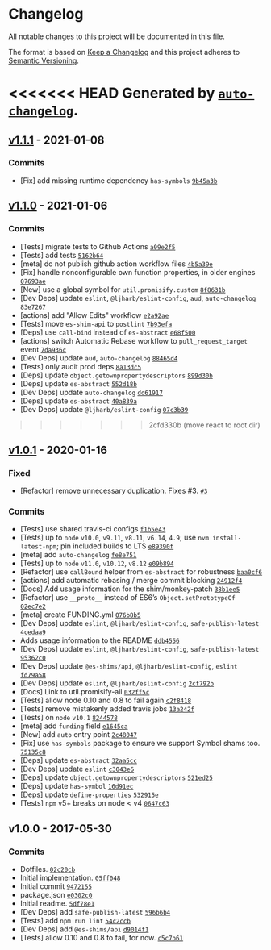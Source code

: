 # Changelog

All notable changes to this project will be documented in this file.

The format is based on [Keep a Changelog](https://keepachangelog.com/en/1.0.0/)
and this project adheres to [Semantic Versioning](https://semver.org/spec/v2.0.0.html).

<<<<<<< HEAD
Generated by [`auto-changelog`](https://github.com/CookPete/auto-changelog).
=======
## [v1.1.1](https://github.com/ljharb/util.promisify/compare/v1.1.0...v1.1.1) - 2021-01-08

### Commits

- [Fix] add missing runtime dependency `has-symbols` [`9b45a3b`](https://github.com/ljharb/util.promisify/commit/9b45a3bfbc0bcf5e474e1d045aacca3dc9609e54)

## [v1.1.0](https://github.com/ljharb/util.promisify/compare/v1.0.1...v1.1.0) - 2021-01-06

### Commits

- [Tests] migrate tests to Github Actions [`a09e2f5`](https://github.com/ljharb/util.promisify/commit/a09e2f5cc3590c3098681c98b08dcb15b5c0877b)
- [Tests] add tests [`5162b64`](https://github.com/ljharb/util.promisify/commit/5162b642805030b7d83e978e73392213d0b2431a)
- [meta] do not publish github action workflow files [`4b5a39e`](https://github.com/ljharb/util.promisify/commit/4b5a39ed1df1c6ce86fb687f7494882fd29099ba)
- [Fix] handle nonconfigurable own function properties, in older engines [`07693ae`](https://github.com/ljharb/util.promisify/commit/07693ae63cdc71d88c2203d62aca53623fba4815)
- [New] use a global symbol for `util.promisify.custom` [`8f8631b`](https://github.com/ljharb/util.promisify/commit/8f8631b04c3f2cf1bd082837c8d73431e356eb2f)
- [Dev Deps] update `eslint`, `@ljharb/eslint-config`, `aud`, `auto-changelog` [`83e7267`](https://github.com/ljharb/util.promisify/commit/83e7267f27e38a9abcba6803f945c71a68255ff9)
- [actions] add "Allow Edits" workflow [`e2a92ae`](https://github.com/ljharb/util.promisify/commit/e2a92ae988554713f89e62fcbf0ac602f76976f6)
- [Tests] move `es-shim-api` to `postlint` [`7b93efa`](https://github.com/ljharb/util.promisify/commit/7b93efacd4c978b76d02be9b33b94b61ee366e65)
- [Deps] use `call-bind` instead of `es-abstract` [`e68f500`](https://github.com/ljharb/util.promisify/commit/e68f500d9dd0cdd0563d72b758e34bdf1bed0d6c)
- [actions] switch Automatic Rebase workflow to `pull_request_target` event [`7da936c`](https://github.com/ljharb/util.promisify/commit/7da936c0681062c5eb812185ebc9ccf4d86851c5)
- [Dev Deps] update `aud`, `auto-changelog` [`88465d4`](https://github.com/ljharb/util.promisify/commit/88465d4202969895123e3113db3e8b45972ca2f6)
- [Tests] only audit prod deps [`8a13dc5`](https://github.com/ljharb/util.promisify/commit/8a13dc5192ab899034e1f78151324ea06fb381b1)
- [Deps] update `object.getownpropertydescriptors` [`899d30b`](https://github.com/ljharb/util.promisify/commit/899d30b3389b033b3964dd0e7faa0469db8b3ba4)
- [Deps] update `es-abstract` [`552d18b`](https://github.com/ljharb/util.promisify/commit/552d18b34ebc0eda0d0bc33a84ca1827aa86aaf9)
- [Dev Deps] update `auto-changelog` [`dd61917`](https://github.com/ljharb/util.promisify/commit/dd61917fabad7c8c4c52807ca4b5b40611a14e62)
- [Deps] update `es-abstract` [`40a839a`](https://github.com/ljharb/util.promisify/commit/40a839a8db3d79699688d27f6613a827056428c8)
- [Dev Deps] update `@ljharb/eslint-config` [`07c3b39`](https://github.com/ljharb/util.promisify/commit/07c3b3952682e9c4d58b6bfb9404049827b5c523)
>>>>>>> 2cfd330b (move react to root dir)

## [v1.0.1](https://github.com/ljharb/util.promisify/compare/v1.0.0...v1.0.1) - 2020-01-16

### Fixed

- [Refactor] remove unnecessary duplication. Fixes #3. [`#3`](https://github.com/ljharb/util.promisify/issues/3)

### Commits

- [Tests] use shared travis-ci configs [`f1b5e43`](https://github.com/ljharb/util.promisify/commit/f1b5e43359e74a30f35bd10a33be765de73917c6)
- [Tests] up to `node` `v10.0`, `v9.11`, `v8.11`, `v6.14`, `4.9`; use `nvm install-latest-npm`; pin included builds to LTS [`e89390f`](https://github.com/ljharb/util.promisify/commit/e89390f498f7eb5111188fff5260cbb9f5216cd3)
- [meta] add `auto-changelog` [`fe8e751`](https://github.com/ljharb/util.promisify/commit/fe8e751819a1318d3c929b086c70308aed50715d)
- [Tests] up to `node` `v11.0`, `v10.12`, `v8.12` [`e09b894`](https://github.com/ljharb/util.promisify/commit/e09b894291aef2991e5c553f0b64968e03b58262)
- [Refactor] use `callBound` helper from `es-abstract` for robustness [`baa0cf6`](https://github.com/ljharb/util.promisify/commit/baa0cf697068573cbe650e01aa6774154dd3f454)
- [actions] add automatic rebasing / merge commit blocking [`24912f4`](https://github.com/ljharb/util.promisify/commit/24912f41b30d88b8984fb07307f737de6f576873)
- [Docs] Add usage information for the shim/monkey-patch [`38b1ee5`](https://github.com/ljharb/util.promisify/commit/38b1ee56b558019213a6fdc2553796e8cdaf773e)
- [Refactor] use `__proto__` instead of ES6’s `Object.setPrototypeOf` [`02ec7e2`](https://github.com/ljharb/util.promisify/commit/02ec7e241caf8848c1e141c801f98ed31325b59a)
- [meta] create FUNDING.yml [`076b8b5`](https://github.com/ljharb/util.promisify/commit/076b8b5d19783a0e4c932e41782846e431deeb7d)
- [Dev Deps] update `eslint`, `@ljharb/eslint-config`, `safe-publish-latest` [`4cedaa9`](https://github.com/ljharb/util.promisify/commit/4cedaa9c6b0a77a0416b69d480b3b806c00dec6e)
- Adds usage information to the README [`ddb4556`](https://github.com/ljharb/util.promisify/commit/ddb45562320ab8aea93dc0364640ea21ab68bfbb)
- [Dev Deps] update `eslint`, `@ljharb/eslint-config`, `safe-publish-latest` [`95362c0`](https://github.com/ljharb/util.promisify/commit/95362c0e93186a30ede6333430ddfa0606a769b4)
- [Dev Deps] update `@es-shims/api`, `@ljharb/eslint-config`, `eslint` [`fd79a58`](https://github.com/ljharb/util.promisify/commit/fd79a58573186c83d81777fa0b1ad293b2f475e3)
- [Dev Deps] update `eslint`, `@ljharb/eslint-config` [`2cf792b`](https://github.com/ljharb/util.promisify/commit/2cf792b9dcaab24b642ef1de8239ceb089fc5d38)
- [Docs] Link to util.promisify-all [`032ff5c`](https://github.com/ljharb/util.promisify/commit/032ff5c6ee2958a02f56c770337441c3a587b88c)
- [Tests] allow node 0.10 and 0.8 to fail again [`c2f8418`](https://github.com/ljharb/util.promisify/commit/c2f8418dfc36b83cd8a18b86a735c2936c6f5f9e)
- [Tests] remove mistakenly added travis jobs [`13a242f`](https://github.com/ljharb/util.promisify/commit/13a242fb33dcbd4e2872436f2e430e62526fb147)
- [Tests] on `node` `v10.1` [`8244578`](https://github.com/ljharb/util.promisify/commit/82445786197fd3e54aeffaa2fe0f1da38bcafec4)
- [meta] add `funding` field [`e1645ca`](https://github.com/ljharb/util.promisify/commit/e1645ca10648d1ae917e3f5ae954b37de338dc20)
- [New] add `auto` entry point [`2c48047`](https://github.com/ljharb/util.promisify/commit/2c480479d67646fb2bfb92a4e5d50ff14bcdca3c)
- [Fix] use `has-symbols` package to ensure we support Symbol shams too. [`75135c8`](https://github.com/ljharb/util.promisify/commit/75135c8a48ea4e1be1cfe7a95af11905818303e7)
- [Deps] update `es-abstract` [`32aa5cc`](https://github.com/ljharb/util.promisify/commit/32aa5ccd3ee7513edef99ed7d516d6c0f4901883)
- [Dev Deps] update `eslint` [`c3043e6`](https://github.com/ljharb/util.promisify/commit/c3043e6e562847102e9136479268777bc07e9b26)
- [Deps] update `object.getownpropertydescriptors` [`521ed25`](https://github.com/ljharb/util.promisify/commit/521ed25d40dc230b38ac3755036219fbaf94694c)
- [Deps] update `has-symbol` [`16d91ec`](https://github.com/ljharb/util.promisify/commit/16d91ecc0016c31e49b7c3da938c19132c243732)
- [Deps] update `define-properties` [`532915e`](https://github.com/ljharb/util.promisify/commit/532915ed58fe6f0edc3670837b510e09fb39b99a)
- [Tests] `npm` v5+ breaks on node &lt; v4 [`0647c63`](https://github.com/ljharb/util.promisify/commit/0647c63d932451c043c3e8f3b003c636057f035a)

## v1.0.0 - 2017-05-30

### Commits

- Dotfiles. [`02c20cb`](https://github.com/ljharb/util.promisify/commit/02c20cb4eb01cf656102f57f71635785114f1d09)
- Initial implementation. [`05ff048`](https://github.com/ljharb/util.promisify/commit/05ff0480448f019a85675ce81ecc4e9bdc099286)
- Initial commit [`9472155`](https://github.com/ljharb/util.promisify/commit/947215502491bb1b3238aa0ac5c67258e41db3a8)
- package.json [`e0302c0`](https://github.com/ljharb/util.promisify/commit/e0302c01e5e3b1dd78647303f9a4337b5bb63196)
- Initial readme. [`5df78e1`](https://github.com/ljharb/util.promisify/commit/5df78e16e89e8328c61d6bbac85409a36560fe3b)
- [Dev Deps] add `safe-publish-latest` [`596b6b4`](https://github.com/ljharb/util.promisify/commit/596b6b4fbce79dbaf5fff366454ab5b31d2eb993)
- [Tests] add `npm run lint` [`54c2ccb`](https://github.com/ljharb/util.promisify/commit/54c2ccb85db682fc293b30a0bfece76d0a5c7c60)
- [Dev Deps] add `@es-shims/api` [`d9014f1`](https://github.com/ljharb/util.promisify/commit/d9014f12add2fb3fe743647df614c69ed305a824)
- [Tests] allow 0.10 and 0.8 to fail, for now. [`c5c7b61`](https://github.com/ljharb/util.promisify/commit/c5c7b619b88878fc715d1768b48bd45378c9f807)

